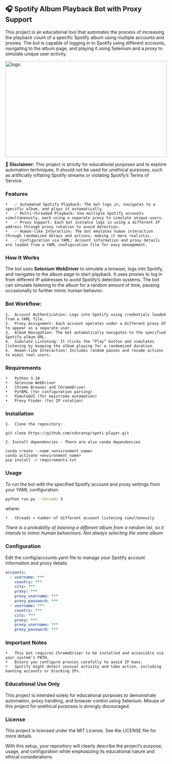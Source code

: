 ## 🎧 Spotify Album Playback Bot with Proxy Support

This project is an educational tool that automates the process of increasing the playback count of a specific Spotify album using multiple accounts and proxies. The bot is capable of logging in to Spotify using different accounts, navigating to the album page, and playing it using Selenium and a proxy to simulate unique user activity.

<img src="https://static.vecteezy.com/system/resources/previews/006/642/202/original/spotify-icon-spotify-logo-spotify-symbol-logo-set-free-vector.jpg" alt="logo" style="width:100%; height:auto; object-fit:cover; object-position:center; max-height:300px;" />

🚨 **Disclaimer:** This project is strictly for educational purposes and to explore automation techniques. It should not be used for unethical purposes, such as artificially inflating Spotify streams or violating Spotify’s Terms of Service.

### Features

	•	✅ Automated Spotify Playback: The bot logs in, navigates to a specific album, and plays it automatically.
	•	✅ Multi-threaded Playback: Use multiple Spotify accounts simultaneously, each using a separate proxy to simulate unique users.
	•	✅ Proxy Support: Each bot instance logs in using a different IP address through proxy rotation to avoid detection.
	•	✅ Human-like Interaction: The bot emulates human interaction through randomized delays and actions, making it more realistic.
	•	✅ Configuration via YAML: Account information and proxy details are loaded from a YAML configuration file for easy management.

### How It Works

The bot uses **Selenium WebDriver** to simulate a browser, logs into Spotify, and navigates to the album page to start playback. It uses proxies to log in from different IP addresses to avoid Spotify’s detection systems. The bot can simulate listening to the album for a random amount of time, pausing occasionally to further mimic human behavior.

### Bot Workflow:

	1.	Account Authentication: Logs into Spotify using credentials loaded from a YAML file.
	2.	Proxy Assignment: Each account operates under a different proxy IP to appear as a separate user.
	3.	Album Navigation: The bot automatically navigates to the specified Spotify album URL.
	4.	Simulate Listening: It clicks the “Play” button and simulates listening by keeping the album playing for a randomized duration.
	5.	Human-like Interaction: Includes random pauses and resume actions to mimic real users.

### Requirements

	•	Python 3.10
	•	Selenium WebDriver
	•	Chrome Browser and ChromeDriver
	•	PyYAML (for configuration parsing)
	•	PyAutoGUI (for keystroke automation)
	•	Proxy Finder (for IP rotation)


### Installation

	1.	Clone the repository:

	git clone https://github.com/sduransp/spoti-player.git

	2. Install dependencies - There are also conda dependencies

	conda create --name <environment_name> 
	conda activate <environment_name>
	pip install -r requirements.txt



### Usage

To run the bot with the specified Spotify account and proxy settings from your YAML configuration:

```bash
python run.py --threads 3
```

where:

	•	threads = number of different account listening simultenously

*There is a probability of listening a different album from a random list, so it intends to mimic human behaviours.
Not always selecting the same album*


### Configuration

Edit the config/accounts.yaml file to manage your Spotify account information and proxy details.

```yaml
accounts:
  - username: ***
    country: ***
    city: ***
    proxy: ***
    proxy_username: ***
    proxy_password: ***
  - username: ***
    country: ***
    city: ***
    proxy: ***
    proxy_username: ***
    proxy_password: ***
```

### Important Notes

	•	This bot requires ChromeDriver to be installed and accessible via your system’s PATH.
	•	Ensure you configure proxies carefully to avoid IP bans.
	•	Spotify might detect unusual activity and take action, including banning accounts or blocking IPs.

### Educational Use Only

This project is intended solely for educational purposes to demonstrate automation, proxy handling, and browser control using Selenium. Misuse of this project for unethical purposes is strongly discouraged.

### License

This project is licensed under the MIT License. See the LICENSE file for more details.

With this setup, your repository will clearly describe the project’s purpose, usage, and configuration while emphasizing its educational nature and ethical considerations.
